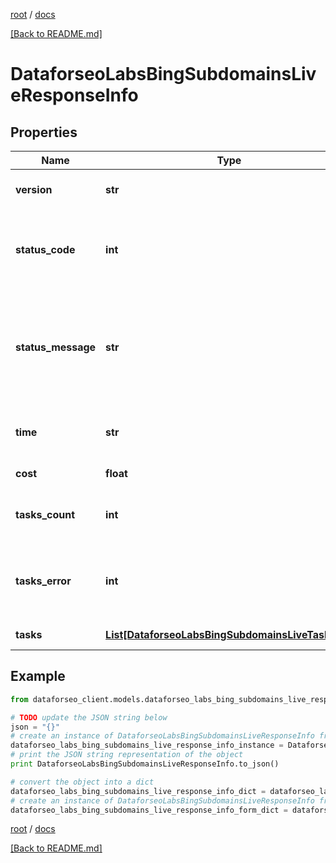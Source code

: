 [root](./../ "root") / [docs](./ "docs")

[[Back to README.md]](./../README.md "[Back to README.md]")

# DataforseoLabsBingSubdomainsLiveResponseInfo

## Properties

Name | Type | Description | Notes
------------ | ------------- | ------------- | -------------
**version** | **str** | the current version of the API | [optional]
**status_code** | **int** | general status code you can find the full list of the response codes here | [optional]
**status_message** | **str** | general informational message you can find the full list of general informational messages here | [optional]
**time** | **str** | total execution time, seconds | [optional]
**cost** | **float** | total tasks cost, USD | [optional]
**tasks_count** | **int** | the number of tasks in the tasks array | [optional]
**tasks_error** | **int** | the number of tasks in the tasks array returned with an error | [optional]
**tasks** | [**List[DataforseoLabsBingSubdomainsLiveTaskInfo]**](DataforseoLabsBingSubdomainsLiveTaskInfo.md) | array of tasks | [optional]

## Example

```python
from dataforseo_client.models.dataforseo_labs_bing_subdomains_live_response_info import DataforseoLabsBingSubdomainsLiveResponseInfo

# TODO update the JSON string below
json = "{}"
# create an instance of DataforseoLabsBingSubdomainsLiveResponseInfo from a JSON string
dataforseo_labs_bing_subdomains_live_response_info_instance = DataforseoLabsBingSubdomainsLiveResponseInfo.from_json(json)
# print the JSON string representation of the object
print DataforseoLabsBingSubdomainsLiveResponseInfo.to_json()

# convert the object into a dict
dataforseo_labs_bing_subdomains_live_response_info_dict = dataforseo_labs_bing_subdomains_live_response_info_instance.to_dict()
# create an instance of DataforseoLabsBingSubdomainsLiveResponseInfo from a dict
dataforseo_labs_bing_subdomains_live_response_info_form_dict = dataforseo_labs_bing_subdomains_live_response_info.from_dict(dataforseo_labs_bing_subdomains_live_response_info_dict)
```

  

[root](./../ "root") / [docs](./ "docs")

[[Back to README.md]](./../README.md "[Back to README.md]")